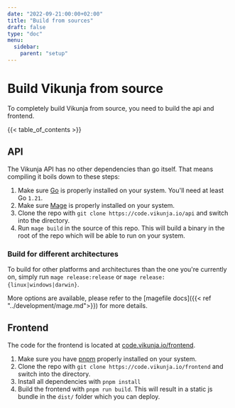 ```yaml
---
date: "2022-09-21:00:00+02:00"
title: "Build from sources"
draft: false
type: "doc"
menu:
  sidebar:
    parent: "setup"
---
```


# Build Vikunja from source

To completely build Vikunja from source, you need to build the api and frontend.

{{< table_of_contents >}}

## API

The Vikunja API has no other dependencies than go itself.
That means compiling it boils down to these steps:

1. Make sure [Go](https://golang.org/doc/install) is properly installed on your system. You'll need at least Go `1.21`.
2. Make sure [Mage](https://magefile.org) is properly installed on your system.
3. Clone the repo with `git clone https://code.vikunja.io/api` and switch into the directory.
4. Run `mage build` in the source of this repo. This will build a binary in the root of the repo which will be able to run on your system.

### Build for different architectures

To build for other platforms and architectures than the one you're currently on, simply run `mage release:release` or `mage release:{linux|windows|darwin}`.

More options are available, please refer to the [magefile docs]({{< ref "../development/mage.md">}}) for more details.

## Frontend

The code for the frontend is located at [code.vikunja.io/frontend](https://code.vikunja.io/frontend).

1. Make sure you have [pnpm](https://pnpm.io/installation) properly installed on your system.
2. Clone the repo with `git clone https://code.vikunja.io/frontend` and switch into the directory.
3. Install all dependencies with `pnpm install`
4. Build the frontend with `pnpm run build`. This will result in a static js bundle in the `dist/` folder which you can deploy.
